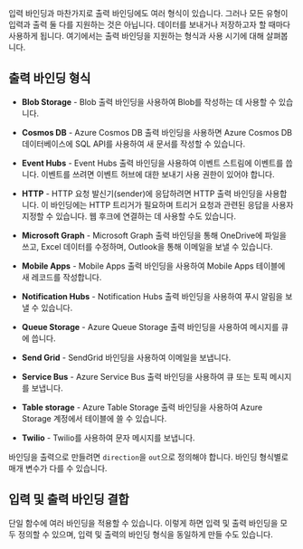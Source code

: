입력 바인딩과 마찬가지로 출력 바인딩에도 여러 형식이 있습니다. 그러나 모든 유형이 입력과 출력 둘 다를 지원하는 것은 아닙니다. 데이터를 보내거나 저장하고자 할 때마다 사용하게 됩니다. 여기에서는 출력 바인딩을 지원하는 형식과 사용 시기에 대해 살펴봅니다.

## <a name="output-binding-types"></a>출력 바인딩 형식

- **Blob Storage** - Blob 출력 바인딩을 사용하여 Blob를 작성하는 데 사용할 수 있습니다.

- **Cosmos DB** - Azure Cosmos DB 출력 바인딩을 사용하면 Azure Cosmos DB 데이터베이스에 SQL API를 사용하여 새 문서를 작성할 수 있습니다.

- **Event Hubs** - Event Hubs 출력 바인딩을 사용하여 이벤트 스트림에 이벤트를 씁니다. 이벤트를 쓰려면 이벤트 허브에 대한 보내기 사용 권한이 있어야 합니다.

- **HTTP** - HTTP 요청 발신기(sender)에 응답하려면 HTTP 출력 바인딩을 사용합니다. 이 바인딩에는 HTTP 트리거가 필요하며 트리거 요청과 관련된 응답을 사용자 지정할 수 있습니다. 웹 후크에 연결하는 데 사용할 수도 있습니다.

- **Microsoft Graph** - Microsoft Graph 출력 바인딩을 통해 OneDrive에 파일을 쓰고, Excel 데이터를 수정하며, Outlook을 통해 이메일을 보낼 수 있습니다.

- **Mobile Apps** - Mobile Apps 출력 바인딩을 사용하여 Mobile Apps 테이블에 새 레코드를 작성합니다.

- **Notification Hubs** - Notification Hubs 출력 바인딩을 사용하여 푸시 알림을 보낼 수 있습니다.

- **Queue Storage** - Azure Queue Storage 출력 바인딩을 사용하여 메시지를 큐에 씁니다.

- **Send Grid** - SendGrid 바인딩을 사용하여 이메일을 보냅니다.

- **Service Bus** - Azure Service Bus 출력 바인딩을 사용하여 큐 또는 토픽 메시지를 보냅니다.

- **Table storage** - Azure Table Storage 출력 바인딩을 사용하여 Azure Storage 계정에서 테이블에 쓸 수 있습니다.

- **Twilio** - Twilio를 사용하여 문자 메시지를 보냅니다.

바인딩을 출력으로 만들려면 `direction`을 `out`으로 정의해야 합니다. 바인딩 형식별로 매개 변수가 다를 수 있습니다.

## <a name="combining-input-and-output-bindings"></a>입력 및 출력 바인딩 결합 

단일 함수에 여러 바인딩을 적용할 수 있습니다. 이렇게 하면 입력 및 출력 바인딩을 모두 정의할 수 있으며, 입력 및 출력의 바인딩 형식을 동일하게 만들 수도 있습니다.